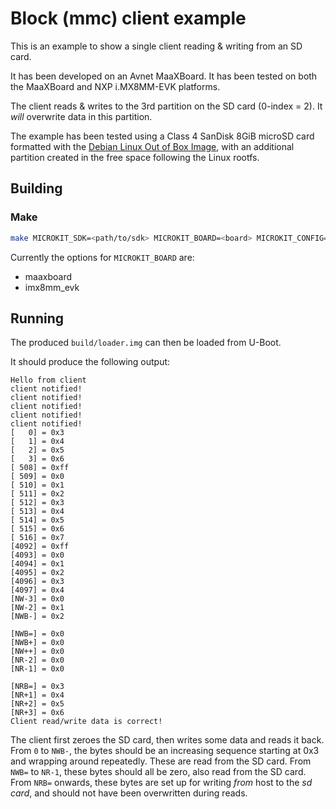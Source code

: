 <!--
    Copyright 2024, UNSW
    SPDX-License-Identifier: CC-BY-SA-4.0
-->

# Block (mmc) client example

This is an example to show a single client reading & writing from an SD card.

It has been developed on an Avnet MaaXBoard. It has been tested on both the MaaXBoard and NXP i.MX8MM-EVK platforms.

The client reads & writes to the 3rd partition on the SD card (0-index = 2).
It _will_ overwrite data in this partition.

The example has been tested using a Class 4 SanDisk 8GiB microSD card formatted with the [Debian Linux Out of Box Image](https://downloads.element14.com/downloads/zedboard/MaaxBoard/maaxboard/02LinuxShipmentImage_Debian.zip), with an additional partition created in the free space following the Linux rootfs.

## Building
### Make

```sh
make MICROKIT_SDK=<path/to/sdk> MICROKIT_BOARD=<board> MICROKIT_CONFIG=<debug/release>
```

Currently the options for `MICROKIT_BOARD` are:

* maaxboard
* imx8mm_evk

## Running

The produced `build/loader.img` can then be loaded from U-Boot.

It should produce the following output:

```
Hello from client
client notified!
client notified!
client notified!
client notified!
client notified!
[   0] = 0x3
[   1] = 0x4
[   2] = 0x5
[   3] = 0x6
[ 508] = 0xff
[ 509] = 0x0
[ 510] = 0x1
[ 511] = 0x2
[ 512] = 0x3
[ 513] = 0x4
[ 514] = 0x5
[ 515] = 0x6
[ 516] = 0x7
[4092] = 0xff
[4093] = 0x0
[4094] = 0x1
[4095] = 0x2
[4096] = 0x3
[4097] = 0x4
[NW-3] = 0x0
[NW-2] = 0x1
[NWB-] = 0x2

[NWB=] = 0x0
[NWB+] = 0x0
[NW++] = 0x0
[NR-2] = 0x0
[NR-1] = 0x0

[NRB=] = 0x3
[NR+1] = 0x4
[NR+2] = 0x5
[NR+3] = 0x6
Client read/write data is correct!
```

The client first zeroes the SD card, then writes some data and reads it back.
From `0` to `NWB-`, the bytes should be an increasing sequence starting at 0x3 and wrapping around repeatedly. These are read from the SD card.
From `NWB=` to `NR-1`, these bytes should all be zero, also read from the SD card.
From `NRB=` onwards, these bytes are set up for writing _from_ host to the _sd card_, and should not have been overwritten during reads.
